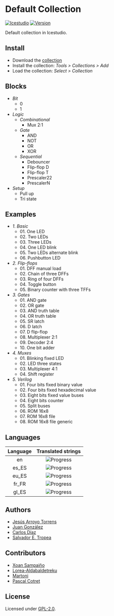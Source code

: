 # Default Collection

[![Icestudio](https://img.shields.io/badge/collection-icestudio-blue.svg)](https://github.com/FPGAwars/icestudio)
[![Version](https://img.shields.io/badge/version-v0.3.0--dev-orange.svg)]()

Default collection in Icestudio.

## Install

* Download the [collection](https://github.com/FPGAwars/collection-default/archive/v0.3.0-dev.zip)
* Install the collection: *Tools > Collections > Add*
* Load the collection: *Select > Collection*

## Blocks
* *Bit*
  * 0
  * 1
* *Logic*
  * *Combinational*
    * Mux 2:1
  * *Gate*
    * AND
    * NOT
    * OR
    * XOR
  * *Sequential*
    * Debouncer
    * Flip-flop D
    * Flip-flop T
    * Prescaler22
    * PrescalerN
* *Setup*
  * Pull up
  * Tri state

## Examples
* *1\. Basic*
  * 01\. One LED
  * 02\. Two LEDs
  * 03\. Three LEDs
  * 04\. One LED blink
  * 05\. Two LEDs alternate blink
  * 06\. Pushbutton LED
* *2\. Flip-flops*
  * 01\. DFF manual load
  * 02\. Chain of three DFFs
  * 03\. Ring of four DFFs
  * 04\. Toggle button
  * 05\. Binary counter with three TFFs
* *3\. Gates*
  * 01\. AND gate
  * 02\. OR gate
  * 03\. AND truth table
  * 04\. OR truth table
  * 05\. SR latch
  * 06\. D latch
  * 07\. D flip-flop
  * 08\. Multiplexer 2:1
  * 09\. Decoder 2:4
  * 10\. One bit adder
* *4\. Muxes*
  * 01\. Blinking fixed LED
  * 02\. LED three states
  * 03\. Multiplexer 4:1
  * 04\. Shift register
* *5\. Verilog*
  * 01\. Four bits fixed binary value
  * 02\. Four bits fixed hexadecimal value
  * 03\. Eight bits fixed value buses
  * 04\. Eight bits counter
  * 05\. Split buses
  * 06\. ROM 16x8
  * 07\. ROM 16x8 file
  * 08\. ROM 16x8 file generic

## Languages
| Language | Translated strings |
|:--------:|:------------------:|
| en | ![Progress](http://progressed.io/bar/100) |
| es_ES | ![Progress](http://progressed.io/bar/100) |
| eu_ES | ![Progress](http://progressed.io/bar/24) |
| fr_FR | ![Progress](http://progressed.io/bar/24) |
| gl_ES | ![Progress](http://progressed.io/bar/20) |

## Authors
* [Jesús Arroyo Torrens](https://github.com/Jesus89)
* [Juan González](https://github.com/Obijuan)
* [Carlos Díaz](https://github.com/C47D)
* [Salvador E. Tropea](https://github.com/set-soft)

## Contributors
* [Xoan Sampaiño](https://github.com/xoan)
* [Lorea-Aldabaldetreku](https://github.com/Lorea-Aldabaldetreku)
* [Martoni](https://github.com/Martoni)
* [Pascal Cotret](https://github.com/pcotret)

## License

Licensed under [GPL-2.0](https://opensource.org/licenses/GPL-2.0).
